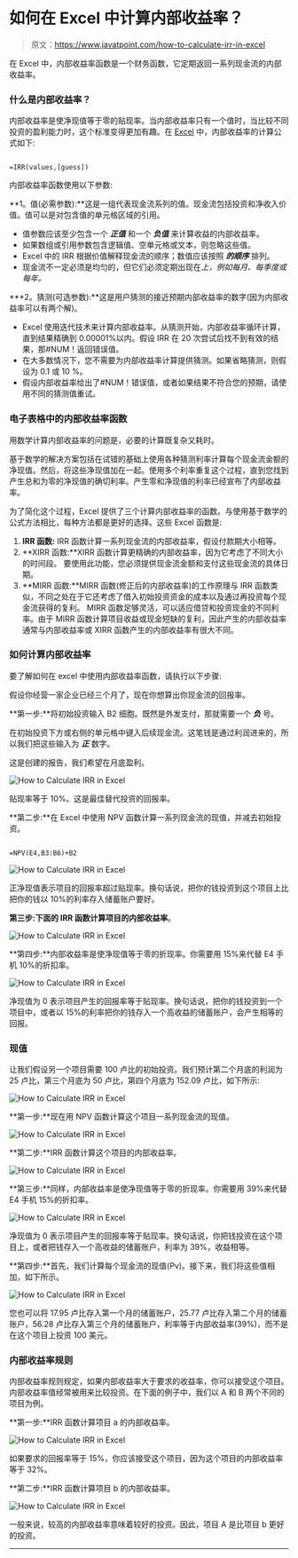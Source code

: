 # 如何在 Excel 中计算内部收益率？

> 原文：<https://www.javatpoint.com/how-to-calculate-irr-in-excel>

在 Excel 中，内部收益率函数是一个财务函数，它定期返回一系列现金流的内部收益率。

### 什么是内部收益率？

内部收益率是使净现值等于零的贴现率。当内部收益率只有一个值时，当比较不同投资的盈利能力时，这个标准变得更加有趣。在 [Excel](https://www.javatpoint.com/excel-tutorial) 中，内部收益率的计算公式如下:

```

=IRR(values,[guess])

```

内部收益率函数使用以下参数:

**1。值(必需参数):**这是一组代表现金流系列的值。现金流包括投资和净收入价值。值可以是对包含值的单元格区域的引用。

*   值参数应该至少包含一个 ***正值*** 和一个 ***负值*** 来计算收益的内部收益率。
*   如果数组或引用参数包含逻辑值、空单元格或文本，则忽略这些值。
*   Excel 中的 IRR 根据价值解释现金流的顺序；数值应该按照 ***的顺序*** 排列。
*   现金流不一定必须是均匀的，但它们必须定期出现在*上，例如每月、每季度或每年。*

 ***2。猜测(可选参数):**这是用户猜测的接近预期内部收益率的数字(因为内部收益率可以有两个解)。

*   Excel 使用迭代技术来计算内部收益率。从猜测开始，内部收益率循环计算，直到结果精确到 0.00001%以内。假设 IRR 在 20 次尝试后找不到有效的结果，那#NUM！返回错误值。
*   在大多数情况下，您不需要为内部收益率计算提供猜测。如果省略猜测，则假设为 0.1 或 10 %。
*   假设内部收益率给出了#NUM！错误值，或者如果结果不符合您的预期，请使用不同的猜测值重试。

### 电子表格中的内部收益率函数

用数学计算内部收益率的问题是，必要的计算既复杂又耗时。

基于数学的解决方案包括在试错的基础上使用各种猜测利率计算每个现金流金额的净现值。然后，将这些净现值加在一起。使用多个利率重复这个过程，直到您找到产生总和为零的净现值的确切利率。产生零和净现值的利率已经宣布了内部收益率。

为了简化这个过程，Excel 提供了三个计算内部收益率的函数。与使用基于数学的公式方法相比，每种方法都是更好的选择。这些 Excel 函数是:

1.  **IRR 函数:** IRR 函数计算一系列现金流的内部收益率，假设付款期大小相等。
2.  **XIRR 函数:**XIRR 函数计算更精确的内部收益率，因为它考虑了不同大小的时间段。
    要使用此功能，您必须提供现金流金额和支付这些现金流的具体日期。
3.  **MIRR 函数:**MIRR 函数(修正后的内部收益率)的工作原理与 IRR 函数类似，不同之处在于它还考虑了借入初始投资资金的成本以及通过再投资每个现金流获得的复利。
    MIRR 函数足够灵活，可以适应借贷和投资现金的不同利率。由于 MIRR 函数计算项目收益或现金短缺的复利，因此产生的内部收益率通常与内部收益率或 XIRR 函数产生的内部收益率有很大不同。

### 如何计算内部收益率

要了解如何在 excel 中使用内部收益率函数，请执行以下步骤:

假设你经营一家企业已经三个月了，现在你想算出你现金流的回报率。

**第一步:**将初始投资输入 B2 细胞。既然是外发支付，那就需要一个 ***负*** 号。

在初始投资下方或右侧的单元格中键入后续现金流。这笔钱是通过利润进来的，所以我们把这些输入为 ***正*** 数字。

这是创建的报告，我们希望在月底盈利。

![How to Calculate IRR in Excel](img/4cbaff6cd0fc74fb56289f078851e26a.png)

贴现率等于 10%。这是最佳替代投资的回报率。

**第二步:**在 Excel 中使用 NPV 函数计算一系列现金流的现值，并减去初始投资。

```

=NPV(E4,B3:B6)+B2

```

![How to Calculate IRR in Excel](img/846d04a4341d9cfd049aad9b6872dacf.png)

正净现值表示项目的回报率超过贴现率。换句话说，把你的钱投资到这个项目上比把你的钱以 10%的利率存入储蓄账户要好。

**第三步:**下面的 IRR 函数计算项目的**内部收益率**。

![How to Calculate IRR in Excel](img/d1f7fd37836a6ea79947b53430ede26b.png)

**第四步:**内部收益率是使净现值等于零的折现率。你需要用 15%来代替 E4 手机 10%的折扣率。

![How to Calculate IRR in Excel](img/90a5930188d4c9dcdca21fb7b3f9d90d.png)

净现值为 0 表示项目产生的回报率等于贴现率。换句话说，把你的钱投资到一个项目中，或者以 15%的利率把你的钱存入一个高收益的储蓄账户，会产生相等的回报。

### 现值

让我们假设另一个项目需要 100 卢比的初始投资。我们预计第二个月底的利润为 25 卢比，第三个月底为 50 卢比，第四个月底为 152.09 卢比，如下所示:

![How to Calculate IRR in Excel](img/df0ebd8d655311d34b83950aab660603.png)

**第一步:**现在用 NPV 函数计算这个项目一系列现金流的现值。

![How to Calculate IRR in Excel](img/0b070e55b49328ea8cb5bf57823a55f4.png)

**第二步:**IRR 函数计算这个项目的内部收益率。

![How to Calculate IRR in Excel](img/3ac2171c8cc954a1da3fa0907d879b0e.png)

**第三步:**同样，内部收益率是使净现值等于零的折现率。你需要用 39%来代替 E4 手机 15%的折扣率。

![How to Calculate IRR in Excel](img/ff906ac1bbf9ad12969d4e501ddaa683.png)

净现值为 0 表示项目产生的回报率等于贴现率。换句话说，你把钱投资在这个项目上，或者把钱存入一个高收益的储蓄账户，利率为 39%，收益相等。

**第四步:**首先，我们计算每个现金流的现值(Pv)。接下来，我们将这些值相加，如下所示。

![How to Calculate IRR in Excel](img/856ddfbb8fb7baab907fa8a59c12769e.png)

您也可以将 17.95 卢比存入第一个月的储蓄账户，25.77 卢比存入第二个月的储蓄账户，56.28 卢比存入第三个月的储蓄账户，利率等于内部收益率(39%)，而不是在这个项目上投资 100 美元。

### 内部收益率规则

内部收益率规则规定，如果内部收益率大于要求的收益率，你可以接受这个项目。内部收益率值经常被用来比较投资。在下面的例子中，我们以 A 和 B 两个不同的项目为例。

**第一步:**IRR 函数计算项目 a 的内部收益率。

![How to Calculate IRR in Excel](img/e05bf4b0927988ebad17b6c372418ab5.png)

如果要求的回报率等于 15%，你应该接受这个项目，因为这个项目的内部收益率等于 32%。

**第二步:**IRR 函数计算项目 b 的内部收益率。

![How to Calculate IRR in Excel](img/07611f0ee85f67ab7e1b5c251c3881a5.png)

一般来说，较高的内部收益率意味着较好的投资。因此，项目 A 是比项目 b 更好的投资。

* * **